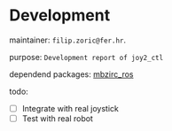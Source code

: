 # Development


maintainer: `filip.zoric@fer.hr`. 

purpose: `Development report of joy2_ctl` 

dependend packages: [mbzirc_ros](git@github.com:fzoric8/mbzirc.git) 


todo: 
 - [ ] Integrate with real joystick 
 - [ ] Test with real robot
